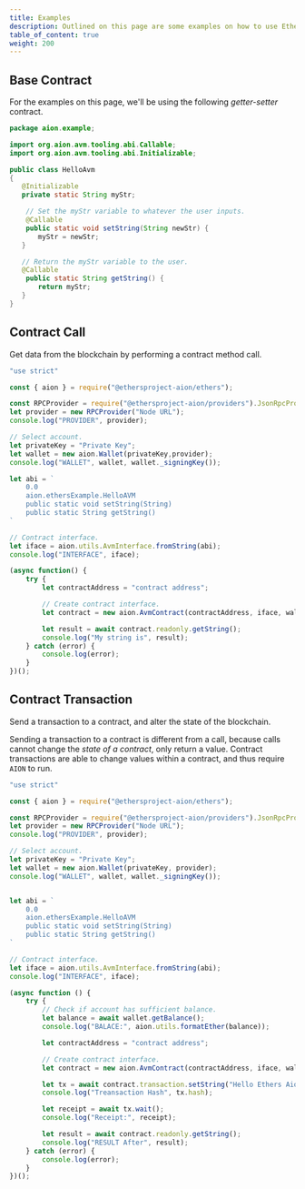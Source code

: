 ```yaml
---
title: Examples
description: Outlined on this page are some examples on how to use Ethers.js on the Aion network. These examples have been designed to be copy-and-pasteable into your existing code. If you have some suggestion for further examples to include here, click on the GitHub icon at the bottom left of the screen to be take to this page in the AionNetwork/Docs repository.
table_of_content: true
weight: 200
---
```


## Base Contract

For the examples on this page, we'll be using the following _getter-setter_ contract.

```java
package aion.example;

import org.aion.avm.tooling.abi.Callable;
import org.aion.avm.tooling.abi.Initializable;

public class HelloAvm
{
   @Initializable
   private static String myStr;

    // Set the myStr variable to whatever the user inputs.
    @Callable
    public static void setString(String newStr) {
       myStr = newStr;
   }

   // Return the myStr variable to the user.
   @Callable
    public static String getString() {
       return myStr;
   }
}
```

## Contract Call

Get data from the blockchain  by performing a contract method call.

```javascript
"use strict"

const { aion } = require("@ethersproject-aion/ethers");

const RPCProvider = require("@ethersproject-aion/providers").JsonRpcProvider;
let provider = new RPCProvider("Node URL");
console.log("PROVIDER", provider);

// Select account.
let privateKey = "Private Key";
let wallet = new aion.Wallet(privateKey,provider);
console.log("WALLET", wallet, wallet._signingKey());

let abi = `
    0.0
    aion.ethersExample.HelloAVM
    public static void setString(String)
    public static String getString()
`

// Contract interface.
let iface = aion.utils.AvmInterface.fromString(abi);
console.log("INTERFACE", iface);

(async function() {
    try {
        let contractAddress = "contract address";

        // Create contract interface.
        let contract = new aion.AvmContract(contractAddress, iface, wallet);

        let result = await contract.readonly.getString();
        console.log("My string is", result);
    } catch (error) {
        console.log(error);
    }
})();
```

## Contract Transaction

Send a transaction to a contract, and alter the state of the blockchain.

Sending a transaction to a contract is different from a call, because calls cannot change the _state of a contract_, only return a value. Contract transactions are able to change values within a contract, and thus require `AION` to run.

```javascript
"use strict"

const { aion } = require("@ethersproject-aion/ethers");

const RPCProvider = require("@ethersproject-aion/providers").JsonRpcProvider;
let provider = new RPCProvider("Node URL");
console.log("PROVIDER", provider);

// Select account.
let privateKey = "Private Key";
let wallet = new aion.Wallet(privateKey, provider);
console.log("WALLET", wallet, wallet._signingKey());


let abi = `
    0.0
    aion.ethersExample.HelloAVM
    public static void setString(String)
    public static String getString()
`

// Contract interface.
let iface = aion.utils.AvmInterface.fromString(abi);
console.log("INTERFACE", iface);

(async function () {
    try {
        // Check if account has sufficient balance.
        let balance = await wallet.getBalance();
        console.log("BALACE:", aion.utils.formatEther(balance));

        let contractAddress = "contract address";

        // Create contract interface.
        let contract = new aion.AvmContract(contractAddress, iface, wallet);

        let tx = await contract.transaction.setString("Hello Ethers Aion!");
        console.log("Treansaction Hash", tx.hash);

        let receipt = await tx.wait();
        console.log("Receipt:", receipt);

        let result = await contract.readonly.getString();
        console.log("RESULT After", result);
    } catch (error) {
        console.log(error);
    }
})();
```
